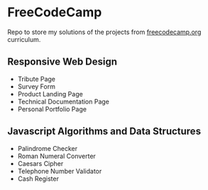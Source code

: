 # FreeCodeCamp

Repo to store my solutions of the projects from [freecodecamp.org](https://www.freecodecamp.org/) curriculum.

## Responsive Web Design

- Tribute Page
- Survey Form
- Product Landing Page
- Technical Documentation Page
- Personal Portfolio Page

## Javascript Algorithms and Data Structures

- Palindrome Checker
- Roman Numeral Converter
- Caesars Cipher
- Telephone Number Validator
- Cash Register
